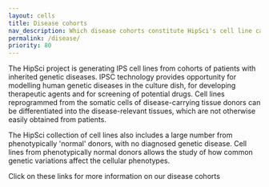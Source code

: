 ```yaml
---
layout: cells
title: Disease cohorts
nav_description: Which disease cohorts constitute HipSci's cell line catalogue?
permalink: /disease/
priority: 80
---
```


The HipSci project is generating IPS cell lines from cohorts of patients with
inherited genetic diseases.  IPSC technology provides opportunity for modelling
human genetic diseases in the culture dish, for developing therapeutic agents
and for screening of potential drugs.  Cell lines reprogrammed from the somatic
cells of disease-carrying tissue donors can be differentiated into the
disease-relevant tissues, which are not otherwise easily obtained from patients.

The HipSci collection of cell lines also includes a large number from
phenotypically 'normal' donors, with no diagnosed genetic disease. Cell
lines from phenotypically normal donors allows the study of how common
genetic variations affect the cellular
phenotypes.

Click on these links for more information on our disease cohorts
